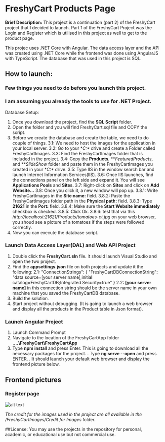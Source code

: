 # FreshyCart Products Page

**Brief Description:** This project is a continuation (part 2) of the FreshyCart project that I decided to launch. Part 1 of the FreshyCart Project was the Login and Register which is utilised in this project as well to get to the product page. 

This projec uses .NET Core with Angular.
The data access layer and the API was created using .NET Core while the frontend was done using AngularJS with TypeScript. 
The database that was used in this project is SQL.

## How to launch: 
### Few things you need to do before you launch this project. 
### I am assuming you already the tools to use for .NET Project.

Database Setup:
1. Once you download the project, find the **SQL Script** folder.
2. Open the folder and you will find FreshyCart.sql file and COPY the script.
3. Before we create the database and create the table, we need to do couple of things. 
	3.1: We need to host the images for the application in your local server.
	3.2: Go to your **C:\** drive  and create a Folder called FreshyCartImages.
	3.3: Find the FreshyCartImages folder that is included in the project. 
	3.4: Copy the **Products**, ***FeaturedProducts*, and ***SlideShow* folder and paste them in the FreshyCartImages you created in your **C:\** drive. 
	3.5: Type IIS in the window search bar and launch Internet 	Information Services(IIS).
	3.6: Once IIS launches, find the connections panel on the left side and expand it. You will see **Applications Pools** and **Sites**.
	3.7: Right-click on **Sites** and click on **Add Website...**
	3.8: Once you click it, a new window will pop up. 
		3.8.1: Write FreshyCartImages in the **Site name:** field.
		3.8.2: Paste the FreshyCartImages folder path in the **Physical path:** field.
		3.8.3: Type **21621** in the **Port:** field.
		3.8.4: Make sure the **Start Website immediately** checkbox is checked. 
		3.8.5: Click Ok.
		3.8.6: test that via this *http://localhost:21621/Products/tomatoes-ct.jpg* on your web browser, you shoud see a picture of a tomatoes if the steps were followed correctly. 
4. Now you can execute the database script. 

### Launch Data Access Layer(DAL) and Web API Project

1. Double click the **FreshyCart.sln** file. It should launch Visual Studio and open the two project.
2. Find the **appsettings.json** file on both projects and update it the following:
	2.1: "ConnectionStrings": {
    		"FreshyCartDBConnectionString": "data source=[your server name];initial catalog=FreshyCartDB;Integrated Security=true"
  		}
	2.2: **[your server name]** in this connection string should be the server name in your own machine that you saved the FreshyCartDB database.
3. Build the solution.
4. Start project without debugging. (It is going to launch a web browser and display all the products in the Product table in Json format).

### Launch Angular Project
1. Launch Command Prompt
2. Navigate to the location of the FreshyCartApp folder **....\FreshyCart\FreshyCartApp**
3. Type **npm install** and press Enter. This is going to download all the necessary packages for the project. 
. Type **ng serve --open** and press ENTER.
. It should launch your default web browser and display the frontend picture below. 


## Frontend pictures 

### Register page
![alt text](https://github.com/abdinassirmuse/.NET-Core-with-Angular-JS---Projects/blob/master/Simple%20Login%20and%20Register/FreshyCart/frontend%20images/register.PNG)


*The credit for the images used in the project are all available in the /FreshyCartImages/Credit for Images* folder. 

##License:
You may use the projects in the repository for personal, academic, or educational use but not commercial use.
